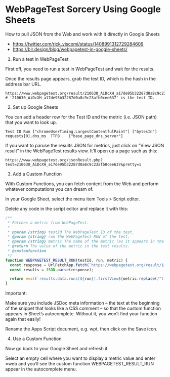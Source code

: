 # WebPageTest Sorcery Using Google Sheets

How to pull JSON from the Web and work with it directly in Google Sheets

- https://twitter.com/rick_viscomi/status/1408991312729284609
- https://blr.design/blog/webpagetest-in-google-sheets/

1. Run a test in WebPageTest

First off, you need to run a test in WebPageTest and wait for the results.

Once the results page appears, grab the test ID, which is the hash in the address bar URL.

```
https://www.webpagetest.org/result/210630_AiDcXH_a17de95b32287d0a8c9c23afb0cee637/
# '210630_AiDcXH_a17de95b32287d0a8c9c23afb0cee637' is the test ID.
```

2. Set up Google Sheets

You can add a header row for the Test ID and the metric (i.e. JSON path) that you want to look up.

```
Test ID	Run	["chromeUserTiming.LargestContentfulPaint"]	["bytesIn"]	requests[0].dns_ms	TTFB	["base_page_dns_server"]
```

If you want to paruse the results JSON for metrics, just click on “View JSON result” in the WebPageTest results view. It’ll open up a page such as this:

```
https://www.webpagetest.org/jsonResult.php?test=210630_AiDcXH_a17de95b32287d0a8c9c23afb0cee637&pretty=1
```

3. Add a Custom Function

With Custom Functions, you can fetch content from the Web and perform whatever computations you can dream of.

In your Google Sheet, select the menu item Tools > Script editor.

Delete any code in the script editor and replace it with this:

```js
/**
 * Fetches a metric from WebPageTest.
 *
 * @param {string} testId The WebPageTest ID of the test.
 * @param {string} run The WebPageTest RUN of the test.
 * @param {string} metric The name of the metric (as it appears in the results).
 * @return The value of the metric in the test results.
 * @customfunction
 */
function WEBPAGETEST_RESULT_RUN(testId, run, metric) {
  const response = UrlFetchApp.fetch(`https://webpagetest.org/result/${testId}/?f=json&average=0&standard=0&console=0&lighthouse=0&rv=0&requests=0`).getContentText();
  const results = JSON.parse(response);

  return eval(`results.data.runs[${run}].firstView${metric.replace(/^([^\[]+)/, ".$1")}`);
}
```

Important:

Make sure you include JSDoc meta information – the text at the beginning of the snippet that looks like a CSS comment – so that the custom function appears in Sheet’s autocomplete. Without it, you won’t find your function again that easily!

Rename the Apps Script document, e.g. wpt, then click on the Save icon.

4. Use a Custom Function

Now go back to your Google Sheet and refresh it.

Select an empty cell where you want to display a metric value and enter =web and you’ll see the custom function WEBPAGETEST_RESULT_RUN appear in the autocomplete menu.